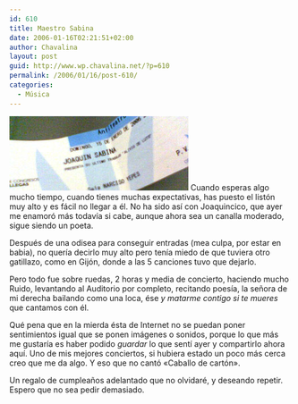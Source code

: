 ```yaml
---
id: 610
title: Maestro Sabina
date: 2006-01-16T02:21:51+02:00
author: Chavalina
layout: post
guid: http://www.wp.chavalina.net/?p=610
permalink: /2006/01/16/post-610/
categories:
  - Música
---
```

<img class="imgizqda" src="/imagenes/fotos/entrada-sabina.jpg" alt="Entrada del concierto de Joaqu&iacute;n Sabina en Murcia" /> Cuando esperas algo mucho tiempo, cuando tienes muchas expectativas, has puesto el listón muy alto y es fácil no llegar a él. No ha sido as&iacute; con Joaquincico, que ayer me enamoró más todav&iacute;a si cabe, aunque ahora sea un canalla moderado, sigue siendo un poeta.

Después de una odisea para conseguir entradas (mea culpa, por estar en babia), no quer&iacute;a decirlo muy alto pero ten&iacute;a miedo de que tuviera otro gatillazo, como en Gijón, donde a las 5 canciones tuvo que dejarlo.

Pero todo fue sobre ruedas, 2 horas y media de concierto, haciendo mucho Ruido, levantando al Auditorio por completo, recitando poes&iacute;a, la se&ntilde;ora de mi derecha bailando como una loca, ése _y matarme contigo si te mueres_ que cantamos con él. 

Qué pena que en la mierda ésta de Internet no se puedan poner sentimientos igual que se ponen imágenes o sonidos, porque lo que más me gustar&iacute;a es haber podido _guardar_ lo que sent&iacute; ayer y compartirlo ahora aqu&iacute;. Uno de mis mejores conciertos, si hubiera estado un poco más cerca creo que me da algo. Y eso que no cantó «Caballo de cartón».

Un regalo de cumplea&ntilde;os adelantado que no olvidaré, y deseando repetir. Espero que no sea pedir demasiado.